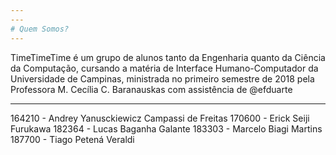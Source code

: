 ```yaml
---
---
# Quem Somos?
---
```

TimeTimeTime é um grupo de alunos tanto da Engenharia quanto da Ciência da Computação, cursando a matéria de Interface Humano-Computador da Universidade de Campinas, ministrada no primeiro semestre de 2018 pela Professora M. Cecília C. Baranauskas com assistência de @efduarte

***

164210 - Andrey Yanusckiewicz Campassi de Freitas 
170600 - Erick Seiji Furukawa
182364 - Lucas Baganha Galante
183303 - Marcelo Biagi Martins
187700 - Tiago Petená Veraldi